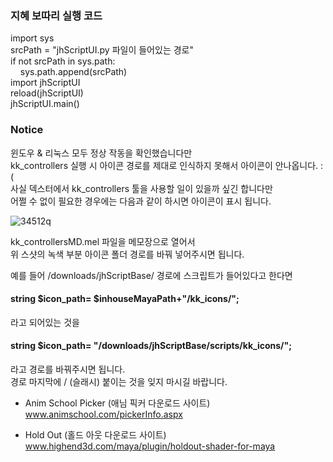 ### 지혜 보따리 실행 코드

import sys  
srcPath = "jhScriptUI.py 파일이 들어있는 경로"  
if not srcPath in sys.path:  
&nbsp;&nbsp;&nbsp;&nbsp;sys.path.append(srcPath)  
import jhScriptUI  
reload(jhScriptUI)  
jhScriptUI.main()

### Notice
윈도우 & 리눅스 모두 정상 작동을 확인했습니다만  
kk_controllers 실행 시 아이콘 경로를 제대로 인식하지 못해서 아이콘이 안나옵니다. :(  
사실 덱스터에서 kk_controllers 툴을 사용할 일이 있을까 싶긴 합니다만  
어쩔 수 없이 필요한 경우에는 다음과 같이 하시면 아이콘이 표시 됩니다.  

![34512q](https://user-images.githubusercontent.com/57736960/101271632-e7171000-37c7-11eb-9b38-eb2d25a7cdcf.JPG)

kk_controllersMD.mel 파일을 메모장으로 열어서  
위 스샷의 녹색 부분 아이콘 폴더 경로를 바꿔 넣어주시면 됩니다.

예를 들어 /downloads/jhScriptBase/ 경로에 스크립트가 들어있다고 한다면  
#### string $icon_path= $inhouseMayaPath+"/kk_icons/";  
라고 되어있는 것을  
#### string $icon_path= "/downloads/jhScriptBase/scripts/kk_icons/";  
라고 경로를 바꿔주시면 됩니다.  
경로 마지막에 / (슬래시) 붙이는 것을 잊지 마시길 바랍니다.

- Anim School Picker (애님 픽커 다운로드 사이트)  
www.animschool.com/pickerInfo.aspx

- Hold Out (홀드 아웃 다운로드 사이트)  
www.highend3d.com/maya/plugin/holdout-shader-for-maya
